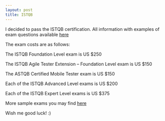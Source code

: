 ```yaml
---
layout: post
title: ISTQB
---
```


I decided to pass the ISTQB certification. 
All information with examples of exam questions available [here](https://www.astqb.org/)

The exam costs are as follows:

The ISTQB Foundation Level exam is US $250

The ISTQB Agile Tester Extension – Foundation Level exam is US $150

The ASTQB Certified Mobile Tester exam is US $150

Each of the ISTQB Advanced Level exams is US $200

Each of the ISTQB Expert Level exams is US $375


More sample exams you may find [here](https://testpot.com/exams/istqb-online-test/56b3dac62527e42823ff53bf/)


Wish me good luck! :)
